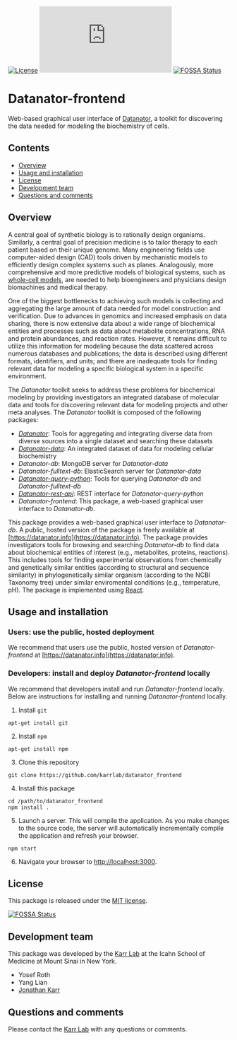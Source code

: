 [![License](https://img.shields.io/github/license/KarrLab/datanator_frontend.svg)](LICENSE)
![Analytics](https://ga-beacon.appspot.com/UA-86759801-1/datanator_frontend/README.md?pixel)
[![FOSSA Status](https://app.fossa.io/api/projects/git%2Bgithub.com%2FKarrLab%2Fdatanator_frontend.svg?type=shield)](https://app.fossa.io/projects/git%2Bgithub.com%2FKarrLab%2Fdatanator_frontend?ref=badge_shield)

# Datanator-frontend
Web-based graphical user interface of [Datanator](https://datanator.info), a toolkit for discovering the data needed for modeling the biochemistry of cells.

## Contents
* [Overview](#overview)
* [Usage and installation](#usage-and-installation)
* [License](#license)
* [Development team](#development-team)
* [Questions and comments](#questions-and-comments)

## Overview
A central goal of synthetic biology is to rationally design organisms. Similarly, a central goal of precision medicine is to tailor therapy to each patient based on their unique genome. Many engineering fields use computer-aided design (CAD) tools driven by mechanistic models to efficiently design complex systems such as planes. Analogously, more comprehensive and more predictive models of biological systems, such as [whole-cell models](https://www.wholecell.org), are needed to help bioengineers and physicians design biomachines and medical therapy.

One of the biggest bottlenecks to achieving such models is collecting and aggregating the large amount of data needed for model construction and verification. Due to advances in genomics and increased emphasis on data sharing, there is now extensive data about a wide range of biochemical entities and processes such as data about metabolite concentrations, RNA and protein abundances, and reaction rates. However, it remains difficult to utilize this information for modeling because the data scattered across numerous databases and publications; the data is described using different formats, identifiers, and units; and there are inadequate tools for finding relevant data for modeling a specific biological system in a specific environment.

The *Datanator* toolkit seeks to address these problems for biochemical modeling by providing investigators an integrated database of molecular data and tools for discovering relevant data for modeling projects and other meta analyses. The *Datanator* toolkit is composed of the following packages:
- [*Datanator*](https://github.com/KarrLab/datanator): Tools for aggregating and integrating diverse data from diverse sources into a single dataset and searching these datasets
- [*Datanator-data*](https://open.quiltdata.com/b/karrlab/packages/karrlab/datanator): An integrated dataset of data for modeling cellular biochemistry
- *Datanator-db*: MongoDB server for *Datanator-data*
- *Datanator-fulltext-db*: ElasticSearch server for *Datanator-data*
- [*Datanator-query-python*](https://github.com/KarrLab/datanator_query_python): Tools for querying *Datanator-db* and *Datanator-fulltext-db*
- [*Datanator-rest-api*](https://github.com/KarrLab/datanator_rest_api): REST interface for *Datanator-query-python*
- *Datanator-frontend*: This package, a web-based graphical user interface to *Datanator-db*.

This package provides a web-based graphical user interface to *Datanator-db*. A public, hosted version of the package is freely available at [https://datanator.info](https://datanator.info). The package provides investigators tools for browsing and searching *Datanator-db* to find data about biochemical entities of interest (e.g., metabolites, proteins, reactions). This includes tools for finding experimental observations from chemically and genetically similar entities (according to structural and sequence similarity) in phylogenetically similar organism (according to the NCBI Taxonomy tree) under similar enviromental conditions (e.g., temperature, pH). The package is implemented using [React](https://reactjs.org/).

## Usage and installation

### Users: use the public, hosted deployment
We recommend that users use the public, hosted version of *Datanator-frontend* at [https://datanator.info](https://datanator.info).

### Developers: install and deploy *Datanator-frontend* locally
We recommend that developers install and run *Datanator-frontend* locally. Below are instructions for installing and running *Datanator-frontend* locally.

1. Install `git`
  ```
  apt-get install git
  ```

2. Install `npm`
  ```
  apt-get install npm
  ```

3. Clone this repository
  ```
  git clone https://github.com/karrlab/datanator_frontend
  ```

4. Install this package
  ```    
  cd /path/to/datanator_frontend
  npm install .
  ```

5. Launch a server. This will compile the application. As you make changes to the source code, the server will automatically incrementally compile the application and refresh your browser.
  ```
  npm start
  ```

6. Navigate your browser to [http://localhost:3000](http://localhost:3000/).

## License
This package is released under the [MIT license](LICENSE).


[![FOSSA Status](https://app.fossa.io/api/projects/git%2Bgithub.com%2FKarrLab%2Fdatanator_frontend.svg?type=large)](https://app.fossa.io/projects/git%2Bgithub.com%2FKarrLab%2Fdatanator_frontend?ref=badge_large)

## Development team
This package was developed by the [Karr Lab](https://www.karrlab.org) at the Icahn School of Medicine at Mount Sinai in New York.

* Yosef Roth
* Yang Lian
* [Jonathan Karr](https://www.karrlab.org)

## Questions and comments
Please contact the [Karr Lab](info@karrlab.org) with any questions or comments.